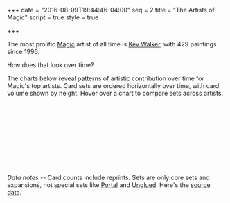+++
date = "2016-08-09T19:44:46-04:00"
seq = 2
title = "The Artists of Magic"
script = true
style = true

+++

The most prolific [Magic](https://en.wikipedia.org/wiki/Magic:_The_Gathering) artist of all time is [Kev Walker](http://gatherer.wizards.com/Pages/Search/Default.aspx?action=advanced&artist=%5B%22Kev%20Walker%22%5D), with 429 paintings since 1996.

How does that look over time?

The charts below reveal patterns of artistic contribution over time for Magic's top artists. Card sets are ordered horizontally over time, with card volume shown by height. Hover over a chart to compare sets across artists.

<svg class='block'>
		<defs>
	    <linearGradient id="the-artists-of-magic-grad" x1="0%" y1="0%" x2="0%" y2="100%">
	      <stop offset="0%" stop-color="#3CF3FF" />
	      <stop offset="100%" stop-color="#85B1F5" />
	    </linearGradient>
	  </defs>
</svg>

_Data notes --_ Card counts include reprints. Sets are only core sets and expansions, not special sets like [Portal](https://en.wikipedia.org/wiki/Portal_(Magic:_The_Gathering)) and [Unglued](https://en.wikipedia.org/wiki/Unglued). Here's the [source data](http://mtgjson.com).

